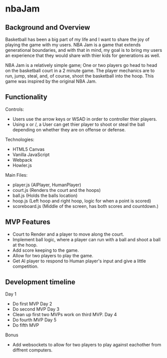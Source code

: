 # nbaJam

## Background and Overview

Basketball has been a big part of my life and I want to share the joy of playing the game with my users. NBA Jam is a game that extends generational boundaries, and with that in mind, my goal is to bring my users an experience that they would share with thier kids for generations as well. 

NBA Jam is a relatively simple game; One or two players go head to head on the basketball court in a 2 minute game. The player mechanics are to run, jump, steal, and, of course, shoot the basketball into the hoop. This game was inspired by the original NBA Jam.

## Functionality
Controls:
* Users use the arrow keys or WSAD in order to controller thier players.
* Using x or /, a User can get thier player to shoot or steal the ball depending on whether they are on offense or defense. 

Technologies:
* HTML5 Canvas
* Vanilla JavaScript
* Webpack
* Howler.js

Main Files:
* player.js (AIPlayer, HumanPlayer)
* court.js (Renders the court and the hoops)
* ball.js (Holds the balls location)
* hoop.js (Left hoop and right hoop, logic for when a point is scored)
* scoreboard.js (Middle of the screen, has both scores and countdown.)

## MVP Features
* Court to Render and a player to move along the court.
* Implement ball logic, where a player can run with a ball and shoot a ball at the hoop.
* Add score keeping to the game.
* Allow for two players to play the game.
* Get AI player to respond to Human player's input and give a little competition. 

## Development timeline
Day 1
* Do first MVP
Day 2
* Do second MVP
Day 3
* Clean up first two MVPs work on third MVP.
Day 4
* Do fourth MVP
Day 5
* Do fifth MVP

Bonus
* Add websockets to allow for two players to play against eachother from diffrent computers. 
